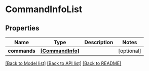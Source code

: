 # CommandInfoList


## Properties
Name | Type | Description | Notes
------------ | ------------- | ------------- | -------------
**commands** | [**[CommandInfo]**](CommandInfo.md) |  | [optional] 

[[Back to Model list]](../README.md#documentation-for-models) [[Back to API list]](../README.md#documentation-for-api-endpoints) [[Back to README]](../README.md)


